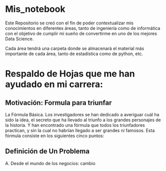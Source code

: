 # Mis_notebook
Este Repositorio se creó con el fin de poder contextualizar mis conocimientos en
diferentes áreas, tanto de ingeniería como de informática con el objetivo de
cumplir mi sueño de convertirme en uno de los mejores Data Science.

Cada área tendrá una carpeta donde se almacenará el material más importante
de cada área, tanto de estadística como de python, etc.

# Respaldo de Hojas que me han ayudado en mi carrera:

## Motivación: Formula para triunfar

La Fórmula Básica. Los investigadores se han dedicado a averiguar cuál ha sido la idea,
el secreto que ha llevado al triunfo a los grandes personajes de la historia.
Y han encontrado una fórmula que todos los triunfadores practican, y sin la cual
no habrían llegado a ser grandes ni famosos. Esta fórmula consiste en los siguientes
cinco puntos:

## Definición de Un Problema

A. Desde el mundo de los negocios: cambio
